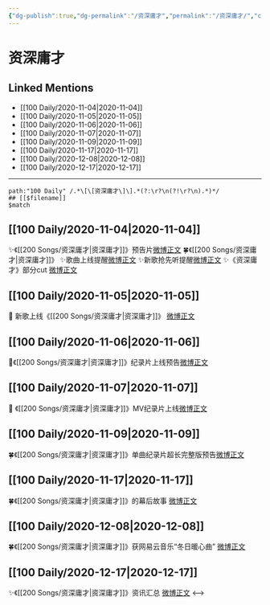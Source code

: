 ```yaml
---
{"dg-publish":true,"dg-permalink":"/资深庸才","permalink":"/资深庸才/","created":"2023-04-08T16:17:01.169+08:00","updated":"2023-04-10T15:57:49.329+08:00"}
---
```


# 资深庸才

## Linked Mentions
- [[100 Daily/2020-11-04\|2020-11-04]]
- [[100 Daily/2020-11-05\|2020-11-05]]
- [[100 Daily/2020-11-06\|2020-11-06]]
- [[100 Daily/2020-11-07\|2020-11-07]]
- [[100 Daily/2020-11-09\|2020-11-09]]
- [[100 Daily/2020-11-17\|2020-11-17]]
- [[100 Daily/2020-12-08\|2020-12-08]]
- [[100 Daily/2020-12-17\|2020-12-17]]


---

```expander
path:"100 Daily" /.*\[\[资深庸才\]\].*(?:\r?\n(?!\r?\n).*)*/
## [[$filename]]
$match
```
## [[100 Daily/2020-11-04\|2020-11-04]]
✨《[[200 Songs/资深庸才\|资深庸才]]》预告片[微博正文](https://m.weibo.cn/6466290670/4567553085282899)
🍀《[[200 Songs/资深庸才\|资深庸才]]》
✨歌曲上线提醒[微博正文](https://m.weibo.cn/6466290670/4567494306830941)
✨新歌抢先听提醒[微博正文](https://m.weibo.cn/6466290670/4567603936233165)
✨《资深庸才》部分cut [微博正文](https://m.weibo.cn/6466290670/4567676238698552)
## [[100 Daily/2020-11-05\|2020-11-05]]
💫 新歌上线《[[200 Songs/资深庸才\|资深庸才]]》 [微博正文](https://m.weibo.cn/6466290670/4567692763990121)
## [[100 Daily/2020-11-06\|2020-11-06]]
💫《[[200 Songs/资深庸才\|资深庸才]]》纪录片上线预告[微博正文](https://m.weibo.cn/6466290670/4568391464258176)
## [[100 Daily/2020-11-07\|2020-11-07]]
🎥 《[[200 Songs/资深庸才\|资深庸才]]》MV纪录片上线[微博正文](https://m.weibo.cn/6466290670/4568567452270896)
## [[100 Daily/2020-11-09\|2020-11-09]]
🍀《[[200 Songs/资深庸才\|资深庸才]]》单曲纪录片超长完整版预告[微博正文](https://m.weibo.cn/6466290670/4569436041779935)

## [[100 Daily/2020-11-17\|2020-11-17]]
🍀《[[200 Songs/资深庸才\|资深庸才]]》的幕后故事 [微博正文](https://weibo.com/6466290670/Jujhnb9GF)

## [[100 Daily/2020-12-08\|2020-12-08]]
🍀《[[200 Songs/资深庸才\|资深庸才]]》获网易云音乐“冬日暖心曲” [微博正文](https://weibo.com/6466290670/Jxv379fzI)

## [[100 Daily/2020-12-17\|2020-12-17]]
✨《[[200 Songs/资深庸才\|资深庸才]]》资讯汇总 [微博正文](https://weibo.com/6466290670/JyVDy9xwA)
<-->